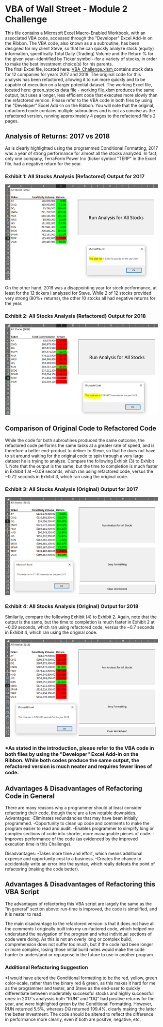 # VBA of Wall Street - Module 2 Challenge
This file contains a Microsoft Excel Macro-Enabled Workbook, with an associated VBA code, accessed through the "Developer" Excel Add-In on the Ribbon.
The VBA code, also known as a a subroutine, has been designed for my client Steve, so that he can quickly analyze stock (equity) information, specifically Total Daily (Trading) Volume and the Return % for the given year--identified by Ticker symbol--for a variety of stocks, in order to make the best investment choice(s) for his parents.  
The final Excel file, located here: [VBA_Challenge.xlsm ](https://github.com/deltaLyd/Module2VBA/blob/main/VBA_Challenge.xlsm) contains stock data for 12 companies for years 2017 and 2018.  The original code for this analysis has been refactored, allowing it to run more quickly and to be capable of execution on a larger potential dataset.  The working Excel file, located here: [green_stocks data file - working file.xlsm](https://github.com/deltaLyd/Module2VBA/blob/main/green_stocks%20data%20file%20-%20working%20file.xlsm) produces the same output, but uses a longer, less efficient code that executes more slowly than the refactored version.  Please refer to the VBA code in both files by using the "Developer" Excel Add-In on the Ribbon.  You will note that the original, unfactored code contains multiple subroutines and is not as concise as the refactored version, running approximately 4 pages to the refactored file's 2 pages.
## Analysis of Returns: 2017 vs 2018
As is clearly highlighted using the programmed Conditional Formatting, 2017 was a year of strong performance for almost all the stocks analyzed.  In fact, only one company, TerraForm Power Inc (ticker symbol "TERP" in the Excel file, had a negative return for the year. 
### Exhibit 1: All Stocks Analysis (Refactored) Output for 2017
![VBA_Challenge_2017.PNG](https://github.com/deltaLyd/Module2VBA/blob/main/Resources/VBA_Challenge_2017.PNG)

On the other hand, 2018 was a disappointing year for stock performance, at least for the 12 tickers I analyzed for Steve. While 2 of 12 stocks provided very strong (80%+ returns), the other 10 stocks all had negative returns for the year.

### Exhibit 2: All Stocks Analysis (Refactored) Output for 2018
![VBA_Challenge_2018.PNG](https://github.com/deltaLyd/Module2VBA/blob/main/Resources/VBA_Challenge_2018.PNG)

## Comparison of Original Code to Refactored Code
While the code for both subroutines produced the same outcome, the refactored code performs the same tasks at a greater rate of speed, and is therefore a better end-product to deliver to Steve, so that he does not have to sit around waiting for the original code to spin through a very large dataset he is trying to analyze. 
Compare the following Exhibit (3) to Exhibit 1. Note that the output is the same, but the time to completion is much faster in Exhibit 1 at ~0.09 seconds, which ran using refactored code, versus the ~0.72 seconds in Exhibit 3, which ran using the original code.
### Exhibit 3: All Stocks Analysis (Original) Output for 2017
![VBA_Challenge_2017 - Initial.PNG](https://github.com/deltaLyd/Module2VBA/blob/main/Resources/VBA_Challenge_2017%20-%20Initial.PNG)
### Exhibit 4: All Stocks Analysis (Original) Output for 2018
Similarily, compare the following Exhibit (4) to Exhibit 2. Again, note that the output is the same, but the time to completion is much faster in Exhibit 2 at ~0.09 seconds, which ran using refactored code, versus the ~0.7 seconds in Exhibit 4, which ran using the original code.

![VBA_Challenge_2018 - Initial.PNG](https://github.com/deltaLyd/Module2VBA/blob/main/Resources/VBA_Challenge_2018%20-%20Initial.PNG)

### *As stated in the introduction, please refer to the VBA code in both files by using the "Developer" Excel Add-In on the Ribbon.  While both codes produce the same output, the refactored version is much neater and requires fewer lines of code.

## Advantages & Disadvantages of Refactoring Code in General
There are many reasons why a programmer should at least consider refactoring their code, though there are a few notable downsides.
Advantages:
-Eliminates redundancies that may have been initially programmed.
-Opportunity to clean up code and comments to make the program easier to read and audit.
-Enables programmer to simplify long or complex sections of code into shorter, more manageable pieces of code.
-Improves performance of the code (as evidenced by the improved execution time in this Challenge).

Disadvantages:
-Takes more time and effort, which means additional expense and opportunity cost to a business.
-Creates the chance to accidentally write an error into the syntax, which really defeats the point of refactoring (making the code better).

## Advantages & Disadvantages of Refactoring this VBA Script
The advantages of refactoring this VBA script are largely the same as the "in general" section above: run-time is improved, the code is simplified, and it is neater to read.

The main disadvantage to the refactored version is that it does not have all the comments I originally built into my un-factored code, which helped me understand the navigation of the program and what individual sections of code were doing.  As this is not an overly long or complex build, comprehension does not suffer too much, but if the code had been longer or more complex, losing those initial build notes would make the code harder to understand or repurpose in the future to use in another program.

### Additional Refactoring Suggestion
*I would have altered the Conditional formatting to be the red, yellow, green color-scale, rather than the binary red & green, as this makes it hard for me as the programmer and tester, and Steve as the end-user to quickly differentiate between moderately successful stocks and highly successful ones: in 2017's analyssis both "RUN" and "DQ" had positive returns for the year, and were highlighted green by the Conditional Formatting. However, RUN returned 5.5%, whereas DQ returned 199.4%, clearly making the latter the better investment. The code should be altered to reflect the difference in performance more clearly, even if both are positve, negative, etc.
